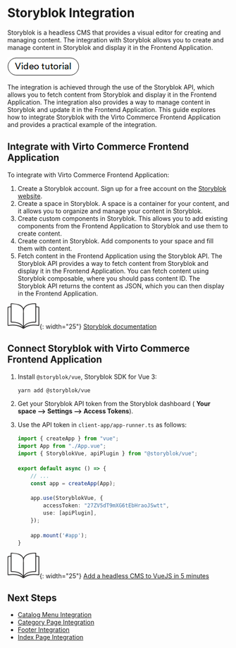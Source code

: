 # Storyblok Integration

Storyblok is a headless CMS that provides a visual editor for creating and managing content. The integration with Storyblok allows you to create and manage content in Storyblok and display it in the Frontend Application.

[![video tutorial](media/video-tutorial-button.png)](https://youtu.be/W_-n8GQM9CA)

The integration is achieved through the use of the Storyblok API, which allows you to fetch content from Storyblok and display it in the Frontend Application. The integration also provides a way to manage content in Storyblok and update it in the Frontend Application. This guide explores how to integrate Storyblok with the Virto Commerce Frontend Application and provides a practical example of the integration.

## Integrate with Virto Commerce Frontend Application

To integrate with Virto Commerce Frontend Application:

1. Create a Storyblok account. Sign up for a free account on the [Storyblok website](https://www.storyblok.com/).
1. Create a space in Storyblok. A space is a container for your content, and it allows you to organize and manage your content in Storyblok.
1. Create custom components in Storyblok. This allows you to add existing components from the Frontend Application to Storyblok and use them to create content.
1. Create content in Storyblok. Add components to your space and fill them with content.
1. Fetch content in the Frontend Application using the Storyblok API. The Storyblok API provides a way to fetch content from Storyblok and display it in the Frontend Application. You can fetch content using Storyblok composable, where you should pass content ID. The Storyblok API returns the content as JSON, which you can then display in the Frontend Application.

![Readmore](media/readmore.png){: width="25"} [Storyblok documentation](https://www.storyblok.com/docs/guide/getting-started)

## Connect Storyblok with Virto Commerce Frontend Application

1. Install `@storyblok/vue`, Storyblok SDK for Vue 3:

    ```bash
    yarn add @storyblok/vue
    ```

1. Get your Storyblok API token from the Storyblok dashboard ( **Your space --> Settings --> Access Tokens**).

1. Use the API token in `client-app/app-runner.ts` as follows:

    ```typescript title="client-app/app-runner.ts" linenums="1"
    import { createApp } from "vue";
    import App from "./App.vue";
    import { StoryblokVue, apiPlugin } from "@storyblok/vue";

    export default async () => {
        // ...
        const app = createApp(App);

        app.use(StoryblokVue, {
            accessToken: "27ZV5dT9mXG6tEbHraoJSwtt",
            use: [apiPlugin],
        });

        app.mount('#app');
    }
    ```

![Readmore](media/readmore.png){: width="25"} [Add a headless CMS to VueJS in 5 minutes](https://www.storyblok.com/tp/add-a-headless-CMS-to-vuejs-in-5-minutes#connecting-vue-to-storyblok)

## Next Steps

* [Catalog Menu Integration](catalog-menu-integration.md)
* [Category Page Integration](category-page-integration.md)
* [Footer Integration](footer-integration.md)
* [Index Page Integration](index-page-integration.md)
